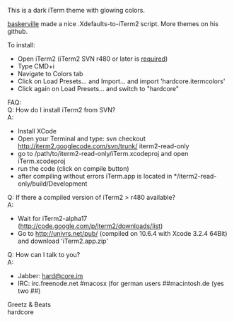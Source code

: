 This is a dark iTerm theme with glowing colors.

[baskerville](https://github.com/baskerville/iTerm-2-Color-Themes) made a nice .Xdefaults-to-iTerm2 script. More themes on his github.

To install:<br>
- Open iTerm2 (iTerm2 SVN r480 or later is <a href="http://code.google.com/p/iterm2/source/detail?r=480">required</a>)<br>
- Type CMD+i<br>
- Navigate to Colors tab<br>
- Click on Load Presets... and Import... and import 'hardcore.itermcolors'<br>
- Click again on Load Presets... and switch to "hardcore"<br>

FAQ:<br>
Q: How do I install iTerm2 from SVN?<br>
A:<br>
- Install XCode<br>
- Open your Terminal and type: svn checkout http://iterm2.googlecode.com/svn/trunk/ iterm2-read-only<br>
- go to /path/to/iterm2-read-only/iTerm.xcodeproj  and open iTerm.xcodeproj<br>
- run the code (click on compile button)<br>
- after compiling without errors iTerm.app is located in */iterm2-read-only/build/Development<br>

Q: If there a compiled version of iTerm2 > r480 available?<br>
A:<br>
- Wait for iTerm2-alpha17 (http://code.google.com/p/iterm2/downloads/list)<br>
- Go to http://univrs.net/pub/ (compiled on 10.6.4 with Xcode 3.2.4 64Bit) and download 'iTerm2.app.zip'<br>

Q: How can I talk to you?<br>
A:<br>
- Jabber: hard@core.im<br>
- IRC: irc.freenode.net #macosx (for german users ##macintosh.de (yes two ##)<br>

Greetz & Beats<br>
hardcore
